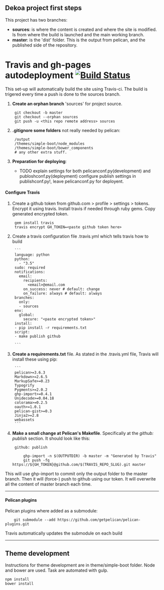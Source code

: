 ## Dekoa project first steps

This project has two branches:
	
- **sources**: is where the content is created and where the site is modified. Is from where the build is launched and the main working branch.
- **master**: is the 'dist' folder. This is the output from pelican, and the published side of the repository.


# Travis and gh-pages autodeployment [![Build Status](https://travis-ci.org/sbadillo/dekoa.svg?branch=master)](https://travis-ci.org/sbadillo/dekoa)

This set-up will automatically build the site using Travis-ci. The build is trigered every time a push is done to the sources branch.

1. **Create an orphan branch** 'sources' for project source.

        git checkout -b master
        git checkout --orphan sources
        git push -u <this repo remote address> sources
	
2. **.gitignore some folders** not really needed by pelican:
	
        /output
		/themes/simple-boot/node_modules
        /themes/simple-boot/bower_components
        # any other extra stuff.

3. **Preparation for deploying**:

    - TODO explain settings for both pelicanconf.py(development) and publoshconf.py(deployment)
    configure publish settings in publishconf.py!, leave pelicanconf.py for deployent.


#### **Configure Travis**

1. Create a github token from github.com > profile > settings > tokens. Encrypt it using travis. Install travis if needed through ruby gems. Copy generated encrypted token.

        gem install travis
        travis encrypt GH_TOKEN=<paste github token here>
    
2. Create a travis configuration file .travis.yml which tells travis how to build
    
        ```
        language: python
        python:
          - "3.5"
        sudo: required
        notifications:
          email:
            recipients:
              <email>@email.com
            on_success: never # default: change
            on_failure: always # default: always
        branches:
          only:
          - sources
        env:
          global:
            secure: "<paste encrypted token>"
        install:
        - pip install -r requirements.txt
        script:
        - make publish github

        ```	

3. **Create a requirements.txt** file. As stated in the .travis.yml file, Travis will install these using pip:

		```
        pelican>=3.6.3
        Markdown>=2.6.5
        MarkupSafe>=0.23
        Typogrify
        Pygments>=2.0.2
        ghp-import>=0.4.1
        Unidecode>=0.04.18
        colorama>=0.2.5
        oauth>=1.0.1
        pelican-gist>=0.3
        Jinja2>=2.8
        webassets
        ```

4. **Make a small change at Pelican's Makefile**. Specifically at the *github: publish* section. It should look like this:

		github: publish
	
			ghp-import -n $(OUTPUTDIR) -b master -m "Generated by Travis"	
			git push -fq https://${GH_TOKEN}@github.com/$(TRAVIS_REPO_SLUG).git master

This will use ghp-import to commit only the output folder to the master branch. Then it will (force-) push to github using our token. It will overwrite all the content of master branch each time.

---
#### Pelican plugins
Pelican plugins where added as a submodule:

        git submodule --add https://github.com/getpelican/pelican-plugins.git

Travis automatically updates the submodule on each build




---
## Theme development
Instructions for theme development are in theme/simple-boot folder. Node and bower are used. Task are automated with gulp. 

	npm install
    bower install
